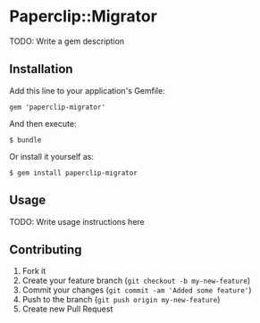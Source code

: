 # Paperclip::Migrator

TODO: Write a gem description

## Installation

Add this line to your application's Gemfile:

    gem 'paperclip-migrator'

And then execute:

    $ bundle

Or install it yourself as:

    $ gem install paperclip-migrator

## Usage

TODO: Write usage instructions here

## Contributing

1. Fork it
2. Create your feature branch (`git checkout -b my-new-feature`)
3. Commit your changes (`git commit -am 'Added some feature'`)
4. Push to the branch (`git push origin my-new-feature`)
5. Create new Pull Request
